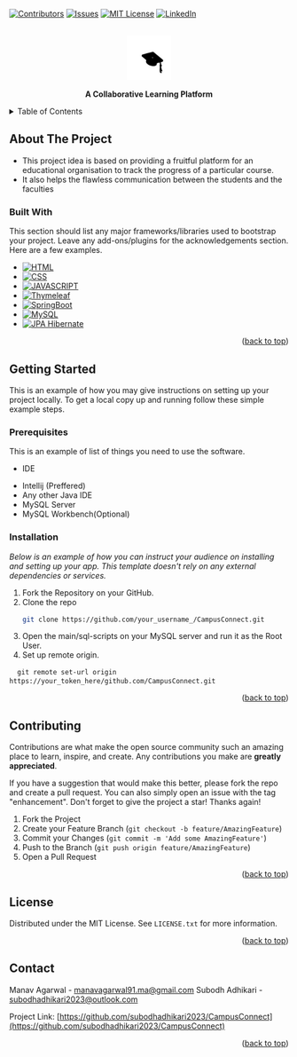 <!-- Improved compatibility of back to top link: See: https://github.com/othneildrew/Best-README-Template/pull/73 -->
<a id="readme-top"></a>
<!--
*** Thanks for checking out the Best-README-Template. If you have a suggestion
*** that would make this better, please fork the repo and create a pull request
*** or simply open an issue with the tag "enhancement".
*** Don't forget to give the project a star!
*** Thanks again! Now go create something AMAZING! :D
-->



<!-- PROJECT SHIELDS -->
<!--
*** I'm using markdown "reference style" links for readability.
*** Reference links are enclosed in brackets [ ] instead of parentheses ( ).
*** See the bottom of this document for the declaration of the reference variables
*** for contributors-url, forks-url, etc. This is an optional, concise syntax you may use.
*** https://www.markdownguide.org/basic-syntax/#reference-style-links
-->
[![Contributors][contributors-shield]][contributors-url]
[![Issues][issues-shield]][issues-url]
[![MIT License][license-shield]][license-url]
[![LinkedIn][linkedin-shield]][linkedin-url]



<!-- PROJECT LOGO -->
<br />
<div align="center">
    <img src="./Project/src/main/resources/static/images/main-logo-black.jpeg" alt="Logo" width="80" height="80">

 <p style="text-align: center; font-weight: bold;">
   A Collaborative Learning Platform
  </p>
</div>



<!-- TABLE OF CONTENTS -->
<details>
  <summary>Table of Contents</summary>
  <ol>
    <li>
      <a href="#about-the-project">About The Project</a>
      <ul>
        <li><a href="#built-with">Built With</a></li>
      </ul>
    </li>
    <li>
      <a href="#getting-started">Getting Started</a>
      <ul>
        <li><a href="#prerequisites">Prerequisites</a></li>
        <li><a href="#installation">Installation</a></li>
      </ul>
    </li>
    <li><a href="#usage">Usage</a></li>
    <li><a href="#roadmap">Roadmap</a></li>
    <li><a href="#contributing">Contributing</a></li>
    <li><a href="#license">License</a></li>
    <li><a href="#contact">Contact</a></li>
    <li><a href="#acknowledgments">Acknowledgments</a></li>
  </ol>
</details>



<!-- ABOUT THE PROJECT -->
## About The Project


- This project idea is based on providing a fruitful platform for an educational organisation to track the progress of a particular course.
- It also helps the flawless communication between the students and the faculties  



### Built With

This section should list any major frameworks/libraries used to bootstrap your project. Leave any add-ons/plugins for the acknowledgements section. Here are a few examples.

* [![HTML][HTML.js]][HTML-url]
* [![CSS][CSS.js]][CSS-url]
* [![JAVASCRIPT][Javascript.js]][Javascript-url]
* [![Thymeleaf][Thymeleaf.js]][Thymeleaf-url]
* [![SpringBoot][SpringBoot6.js]][SpringBoot6-url]
* [![MySQL][MySQL.js]][MySQL-url]
* [![JPA Hibernate][JPA.com]][JPA-url]

<p align="right">(<a href="#readme-top">back to top</a>)</p>



<!-- GETTING STARTED -->
## Getting Started

This is an example of how you may give instructions on setting up your project locally.
To get a local copy up and running follow these simple example steps.

### Prerequisites

This is an example of  list of things you need to use the software.
* IDE
- Intellij (Preffered)
- Any other Java IDE
- MySQL Server
- MySQL Workbench(Optional)

### Installation

_Below is an example of how you can instruct your audience on installing and setting up your app. This template doesn't rely on any external dependencies or services._

1. Fork the Repository on your GitHub.
2. Clone the repo
   ```sh
   git clone https://github.com/your_username_/CampusConnect.git
   ```
3. Open the main/sql-scripts on your MySQL server and run it as the Root User.
4. Set up remote origin.
```
  git remote set-url origin https://your_token_here/github.com/CampusConnect.git
   ```

<p align="right">(<a href="#readme-top">back to top</a>)</p>

<!-- CONTRIBUTING -->
## Contributing

Contributions are what make the open source community such an amazing place to learn, inspire, and create. Any contributions you make are **greatly appreciated**.

If you have a suggestion that would make this better, please fork the repo and create a pull request. You can also simply open an issue with the tag "enhancement".
Don't forget to give the project a star! Thanks again!

1. Fork the Project
2. Create your Feature Branch (`git checkout -b feature/AmazingFeature`)
3. Commit your Changes (`git commit -m 'Add some AmazingFeature'`)
4. Push to the Branch (`git push origin feature/AmazingFeature`)
5. Open a Pull Request

<p align="right">(<a href="#readme-top">back to top</a>)</p>



<!-- LICENSE -->
## License

Distributed under the MIT License. See `LICENSE.txt` for more information.

<p align="right">(<a href="#readme-top">back to top</a>)</p>



<!-- CONTACT -->
## Contact

Manav Agarwal  - manavagarwal91.ma@gmail.com
Subodh Adhikari - subodhadhikari2023@outlook.com

Project Link: [https://github.com/subodhadhikari2023/CampusConnect](https://github.com/subodhadhikari2023/CampusConnect)

<p align="right">(<a href="#readme-top">back to top</a>)</p>




<!-- MARKDOWN LINKS & IMAGES -->
<!-- https://www.markdownguide.org/basic-syntax/#reference-style-links -->
[contributors-shield]: https://img.shields.io/github/contributors/othneildrew/Best-README-Template.svg?style=for-the-badge
[contributors-url]: https://github.com/subodhadhikari2023/CampusConnect/graphs/contributors
[issues-shield]: https://img.shields.io/github/issues/othneildrew/Best-README-Template.svg?style=for-the-badge
[issues-url]: https://github.com/subodhadhikari2023/CampusConnect/issues
[license-shield]: https://img.shields.io/github/license/othneildrew/Best-README-Template.svg?style=for-the-badge
[license-url]: https://github.com/othneildrew/Best-README-Template/blob/master/LICENSE.txt
[linkedin-shield]: https://img.shields.io/badge/-LinkedIn-black.svg?style=for-the-badge&logo=linkedin&colorB=555
[linkedin-url]: https://linkedin.com/in/othneildrew
[product-screenshot]: images/screenshot.png
[HTML.js]: https://img.shields.io/badge/html5-E34F26?style=for-the-badge&logo=html5&logoColor=white
[HTML-url]:https://html.com/
[CSS.js]: https://img.shields.io/badge/css3-1572B6?style=for-the-badge&logo=css3&logoColor=white
[CSS-url]:https://css-tricks.com/
[Javascript.js]: https://img.shields.io/badge/javascript-F7DF1E?style=for-the-badge&logo=javascript&logoColor=black
[Javascript-url]:https://developer.mozilla.org/en-US/docs/Web/JavaScript
[Thymeleaf.js]: https://img.shields.io/badge/thymeleaf-005F0F?style=for-the-badge&logo=thymeleaf&logoColor=white
[Thymeleaf-url]: https://www.thymeleaf.org/
[SpringBoot6.js]: https://img.shields.io/badge/spring%20boot-6DB33F?style=for-the-badge&logo=springboot&logoColor=white
[SpringBoot6-url]:https://spring.io/projects/spring-boot
[MySQL.js]: https://img.shields.io/badge/MySQL-4479A1?style=for-the-badge&logo=mysql&logoColor=white
[MySQL-url]: https://www.mysql.com/
[JPA.com]:https://img.shields.io/badge/JPA_Hibernate-59666C?style=for-the-badge&logo=hibernate&logoColor=white
[JPA-url]:https://www.baeldung.com/learn-jpa-hibernate
